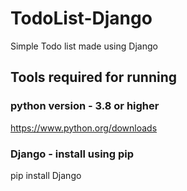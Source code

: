 # TodoList-Django
Simple Todo list made using Django

## Tools required for running


### python version - 3.8 or higher

https://www.python.org/downloads

### Django - install using pip


pip install Django


